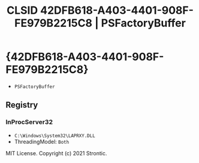 ﻿---
title: "CLSID 42DFB618-A403-4401-908F-FE979B2215C8 | PSFactoryBuffer"
excerpt: What is COM-Object CLSID 42DFB618-A403-4401-908F-FE979B2215C8?
---

# {42DFB618-A403-4401-908F-FE979B2215C8}

* `PSFactoryBuffer`

## Registry


### InProcServer32

* `C:\Windows\System32\LAPRXY.DLL`
* ThreadingModel: `Both`

MIT License. Copyright (c) 2021 Strontic.


